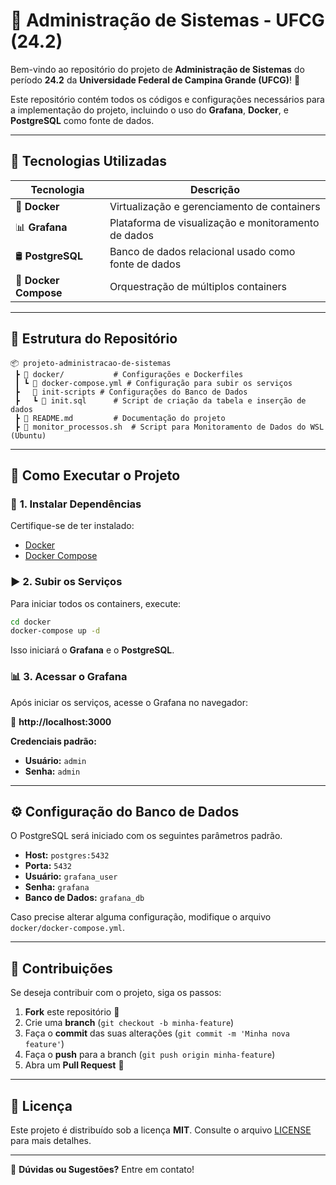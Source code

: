 # 🎯 Administração de Sistemas - UFCG (24.2)

Bem-vindo ao repositório do projeto de **Administração de Sistemas** do período **24.2** da **Universidade Federal de Campina Grande (UFCG)**! 🚀

Este repositório contém todos os códigos e configurações necessários para a implementação do projeto, incluindo o uso do **Grafana**, **Docker**, e **PostgreSQL** como fonte de dados.

---

## 📌 Tecnologias Utilizadas

| Tecnologia  | Descrição |
|------------|-------------------------------------------|
| 🐳 **Docker** | Virtualização e gerenciamento de containers |
| 📊 **Grafana** | Plataforma de visualização e monitoramento de dados |
| 🛢️ **PostgreSQL** | Banco de dados relacional usado como fonte de dados |
| 🔧 **Docker Compose** | Orquestração de múltiplos containers |

---

## 📂 Estrutura do Repositório

```
📦 projeto-administracao-de-sistemas
 ┣ 📂 docker/           # Configurações e Dockerfiles
 ┃ ┗ 📜 docker-compose.yml # Configuração para subir os serviços
 ┣   📂 init-scripts # Configurações do Banco de Dados
 ┣   ┗ 📜 init.sql      # Script de criação da tabela e inserção de dados
 ┣ 📜 README.md         # Documentação do projeto
 ┣ 📜 monitor_processos.sh  # Script para Monitoramento de Dados do WSL (Ubuntu)
```

---

## 🚀 Como Executar o Projeto

### 🔧 **1. Instalar Dependências**
Certifique-se de ter instalado:
- [Docker](https://www.docker.com/)
- [Docker Compose](https://docs.docker.com/compose/install/)

### ▶️ **2. Subir os Serviços**
Para iniciar todos os containers, execute:

```bash
cd docker
docker-compose up -d
```

Isso iniciará o **Grafana** e o **PostgreSQL**.

### 📊 **3. Acessar o Grafana**
Após iniciar os serviços, acesse o Grafana no navegador:

🔗 **http://localhost:3000**

**Credenciais padrão:**
- **Usuário:** `admin`
- **Senha:** `admin`

---

## ⚙️ Configuração do Banco de Dados
O PostgreSQL será iniciado com os seguintes parâmetros padrão.

- **Host:** `postgres:5432`
- **Porta:** `5432`
- **Usuário:** `grafana_user`
- **Senha:** `grafana`
- **Banco de Dados:** `grafana_db`

Caso precise alterar alguma configuração, modifique o arquivo `docker/docker-compose.yml`.

---

## 📌 Contribuições
Se deseja contribuir com o projeto, siga os passos:

1. **Fork** este repositório 🍴
2. Crie uma **branch** (`git checkout -b minha-feature`)
3. Faça o **commit** das suas alterações (`git commit -m 'Minha nova feature'`)
4. Faça o **push** para a branch (`git push origin minha-feature`)
5. Abra um **Pull Request** 🚀

---

## 📄 Licença
Este projeto é distribuído sob a licença **MIT**. Consulte o arquivo [LICENSE](LICENSE) para mais detalhes.

---

📢 **Dúvidas ou Sugestões?** Entre em contato!

